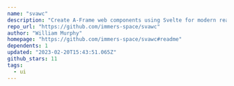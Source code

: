 ```yaml
---
name: "svawc"
description: "Create A-Frame web components using Svelte for modern reactive development."
repo_url: "https://github.com/immers-space/svawc"
author: "William Murphy"
homepage: "https://github.com/immers-space/svawc#readme"
dependents: 1
updated: "2023-02-20T15:43:51.065Z"
github_stars: 11
tags: 
  - ui
---
```

